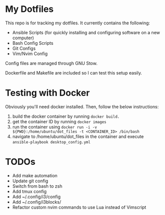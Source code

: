 # My Dotfiles

This repo is for tracking my dotfiles. It currently contains the following:

- Ansible Scripts (for quickly installing and configuring software on a new computer)
- Bash Config Scripts
- Git Configs
- Vim/Nvim Config

Config files are managed through GNU Stow.

Dockerfile and Makefile are included so I can test this setup easily.

# Testing with Docker

Obviously you'll need docker installed. Then, follow the below instructions:

1. build the docker container by running `docker build.`
2. get the container ID by running `docker images`
3. run the container using `docker run -i -v ${PWD}:/home/ubuntu/dot_files -t <CONTAINER_ID> /bin/bash`
4. navigate to /home/ubuntu/dot_files in the container and execute `ansible-playbook desktop_config.yml`

# TODOs

- Add make automation
- Update git config
- Switch from bash to zsh
- Add tmux config
- Add ~/.config/i3/config
- Add ~/.config/i3blocks/
- Refactor custom nvim commands to use Lua instead of Vimscript
